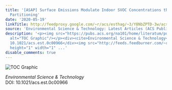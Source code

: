 ```yaml
---
title: '[ASAP] Surface Emissions Modulate Indoor SVOC Concentrations through Volatility-Dependent
  Partitioning'
date: '2020-05-19'
linkTitle: http://feedproxy.google.com/~r/acs/esthag/~3/Y8NbZPTD-3w/acs.est.0c00966
source: 'Environmental Science & Technology: Latest Articles (ACS Publications)'
description: '<p><img src="https://pubs.acs.org/na101/home/literatum/publisher/achs/journals/content/esthag/0/esthag.ahead-of-print/acs.est.0c00966/20200519/images/medium/es0c00966_0007.gif"
  alt="TOC Graphic"/></p><div><cite>Environmental Science & Technology</cite></div><div>DOI:
  10.1021/acs.est.0c00966</div><img src="http://feeds.feedburner.com/~r/acs/esthag/~4/Y8NbZPTD-3w"
  height="1" width="1" ...'
disable_comments: true
---
```

<p><img src="https://pubs.acs.org/na101/home/literatum/publisher/achs/journals/content/esthag/0/esthag.ahead-of-print/acs.est.0c00966/20200519/images/medium/es0c00966_0007.gif" alt="TOC Graphic"/></p><div><cite>Environmental Science & Technology</cite></div><div>DOI: 10.1021/acs.est.0c00966</div><img src="http://feeds.feedburner.com/~r/acs/esthag/~4/Y8NbZPTD-3w" height="1" width="1" ...